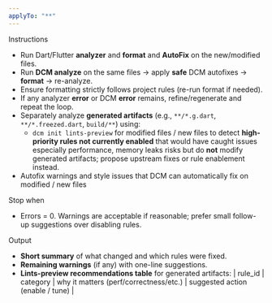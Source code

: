 ```yaml
---
applyTo: "**"
---
```


Instructions

- Run Dart/Flutter **analyzer** and **format** and **AutoFix** on the new/modified files.
- Run **DCM analyze** on the same files → apply **safe** DCM autofixes → **format** → re-analyze.
- Ensure formatting strictly follows project rules (re-run format if needed).
- If any analyzer **error** or DCM **error** remains, refine/regenerate and repeat the loop.
- Separately analyze **generated artifacts** (e.g., `**/*.g.dart`, `**/*.freezed.dart`, `build/**`) using:
  - `dcm init lints-preview` for modified files / new files to detect **high-priority rules not currently enabled** that would have caught issues especially performance, memory leaks risks but do **not** modify generated artifacts; propose upstream fixes or rule enablement instead.
- Autofix warnings and style issues that DCM can automatically fix on modified / new files

Stop when

- Errors = 0. Warnings are acceptable if reasonable; prefer small follow-up suggestions over disabling rules.

Output

- **Short summary** of what changed and which rules were fixed.
- **Remaining warnings** (if any) with one-line suggestions.
- **Lints-preview recommendations table** for generated artifacts:
  | rule_id | category | why it matters (perf/correctness/etc.) | suggested action (enable / tune) |
